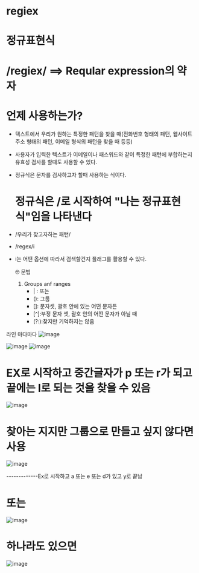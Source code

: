 # regiex

# 정규표현식

# /regiex/ ==> Reqular expression의 약자

# 언제 사용하는가?
- 텍스트에서 우리가 원하는 특정한 패턴을 찾을 때(전화번호 형태의 패턴, 웹사이트 주소 형태의 패턴, 이메일 형식의 패턴을 찾을 때 등등)
- 사용자가 입력한 텍스트가 이메일이나 패스워드와 같이 특정한 패턴에 부합하는지 유효성 검사를 할때도 사용할 수 있다.
- 정규식은 문자를 검사하고자 할때 사용하는 식이다.

  # 정규식은 /로 시작하여 "나는 정규표현식"임을 나타낸다
- /우리가 찾고자하는 패턴/

- /regex/i
- i는 어떤 옵션에 따라서 검색할건지 플래그를 활용할 수 있다.

  🤓 문법

  1) Groups anf ranges
     - | : 또는
     - (): 그룹
     - []: 문자셋, 괄호 안에 있는 어떤 문자든
     - [^]:부정 문자 셋, 괄호 안의 어떤 문자가 아닐 때
     - (?:):찾지만 기억하지는 않음

라인 마다마다
![image](https://github.com/gogoringhye/regiex/assets/145514996/3aac4b6a-ebb0-45dc-9f97-35535ce28f58)


![image](https://github.com/gogoringhye/regiex/assets/145514996/29c6528e-58f8-43fc-b9a0-c7b6ab3c5870)
![image](https://github.com/gogoringhye/regiex/assets/145514996/8c5a79b3-8470-4902-8753-72ab0c2a2217)

# EX로 시작하고 중간글자가 p 또는 r가 되고 끝에는 l로 되는 것을 찾을 수 있음 
![image](https://github.com/gogoringhye/regiex/assets/145514996/643dc367-c33d-4a90-b27b-2ae8f5bff75f)

# 찾아는 지지만 그룹으로 만들고 싶지 않다면 사용 
![image](https://github.com/gogoringhye/regiex/assets/145514996/28a45566-3e9f-44b1-88d2-be9c0053e661)


-------------Ex로 시작하고 a 또는 e 또는 d가 있고 y로 끝남
# 또는
![image](https://github.com/gogoringhye/regiex/assets/145514996/b5b69959-050d-41c0-bcbc-b199e0b32729)

# 하나라도 있으면
![image](https://github.com/gogoringhye/regiex/assets/145514996/7ac94d7b-cb80-426a-a3f0-4fb8245fa3e8)
